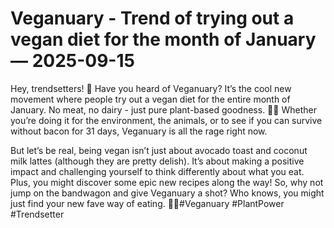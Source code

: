 # Veganuary - Trend of trying out a vegan diet for the month of January — 2025-09-15

Hey, trendsetters! 🌱 Have you heard of Veganuary? It’s the cool new movement where people try out a vegan diet for the entire month of January. No meat, no dairy - just pure plant-based goodness. 🥑🥦 Whether you’re doing it for the environment, the animals, or to see if you can survive without bacon for 31 days, Veganuary is all the rage right now.

But let’s be real, being vegan isn’t just about avocado toast and coconut milk lattes (although they are pretty delish). It’s about making a positive impact and challenging yourself to think differently about what you eat. Plus, you might discover some epic new recipes along the way! So, why not jump on the bandwagon and give Veganuary a shot? Who knows, you might just find your new fave way of eating. 🌿✨#Veganuary #PlantPower #Trendsetter